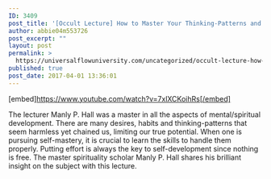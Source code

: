 ```yaml
---
ID: 3409
post_title: '[Occult Lecture] How to Master Your Thinking-Patterns and Habits for Self-Development'
author: abbie04m553726
post_excerpt: ""
layout: post
permalink: >
  https://universalflowuniversity.com/uncategorized/occult-lecture-how-to-master-your-thinking-patterns-and-habits-for-self-development/
published: true
post_date: 2017-04-01 13:36:01
---
```

[embed]https://www.youtube.com/watch?v=7xlXCKoihRs[/embed]<br>
<p>The lecturer Manly P. Hall was a master in all the aspects of mental/spiritual development. There are many desires, habits and thinking-patterns that seem harmless yet chained us, limiting our true potential. When one is pursuing self-mastery, it is crucial to learn the skills to handle them properly. Putting effort is always the key to self-development since nothing is free. The master spirituality scholar Manly P. Hall shares his brilliant insight on the subject with this lecture.</p>